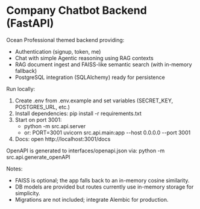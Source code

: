 # Company Chatbot Backend (FastAPI)

Ocean Professional themed backend providing:
- Authentication (signup, token, me)
- Chat with simple Agentic reasoning using RAG contexts
- RAG document ingest and FAISS-like semantic search (with in-memory fallback)
- PostgreSQL integration (SQLAlchemy) ready for persistence

Run locally:
1) Create .env from .env.example and set variables (SECRET_KEY, POSTGRES_URL, etc.)
2) Install dependencies: pip install -r requirements.txt
3) Start on port 3001:
   - python -m src.api.server
   - or: PORT=3001 uvicorn src.api.main:app --host 0.0.0.0 --port 3001
4) Docs: open http://localhost:3001/docs

OpenAPI is generated to interfaces/openapi.json via:
python -m src.api.generate_openAPI

Notes:
- FAISS is optional; the app falls back to an in-memory cosine similarity.
- DB models are provided but routes currently use in-memory storage for simplicity.
- Migrations are not included; integrate Alembic for production.
